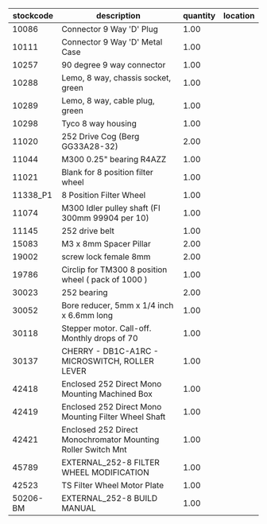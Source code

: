 |stockcode|description|quantity|location|
|---------|-----------|--------|--------|
|10086|Connector 9 Way 'D' Plug|1.00||
|10111|Connector 9 Way 'D' Metal Case|1.00||
|10257|90 degree 9 way connector|1.00||
|10288|Lemo, 8 way, chassis socket, green|1.00||
|10289|Lemo, 8 way, cable plug, green|1.00||
|10298|Tyco 8 way housing|1.00||
|11020|252 Drive Cog (Berg GG33A28-32)|2.00||
|11044|M300 0.25" bearing R4AZZ|1.00||
|11021|Blank for 8 position filter wheel|1.00||
|11338_P1|8 Position Filter Wheel|1.00||
|11074|M300 Idler pulley shaft (FI 300mm 99904 per 10)|1.00||
|11145|252 drive belt|1.00||
|15083|M3 x 8mm Spacer Pillar|2.00||
|19002|screw lock female 8mm|2.00||
|19786|Circlip for TM300 8 position wheel ( pack of 1000 )|1.00||
|30023|252 bearing|2.00||
|30052|Bore reducer, 5mm x 1/4 inch x 6.6mm long|1.00||
|30118|Stepper motor.  Call-off.  Monthly drops of 70|1.00||
|30137|CHERRY - DB1C-A1RC - MICROSWITCH, ROLLER LEVER|1.00||
|42418|Enclosed 252 Direct Mono Mounting Machined Box|1.00||
|42419|Enclosed 252 Direct Mono Mounting Filter Wheel Shaft|1.00||
|42421|Enclosed 252 Direct Monochromator Mounting Roller Switch Mnt|1.00||
|45789|EXTERNAL_252-8 FILTER WHEEL MODIFICATION|1.00||
|42523|TS Filter Wheel Motor Plate|1.00||
|50206-BM|EXTERNAL_252-8 BUILD MANUAL|1.00||
